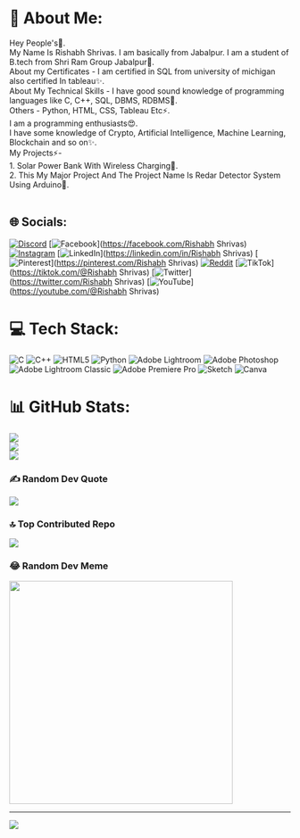 # 💫 About Me:
Hey People's👋.<br>My Name Is Rishabh Shrivas. I am basically from Jabalpur. I am a student of B.tech from Shri Ram Group Jabalpur🥀.<br>About my Certificates - I am certified in SQL from university of michigan also certified In tableau✨.<br>About My Technical Skills - I have good sound knowledge of programming languages like C, C++, SQL, DBMS, RDBMS🌠.<br>Others - Python, HTML, CSS, Tableau Etc⚡.<br>I am a programming enthusiasts😍.<br>I have some knowledge of Crypto, Artificial Intelligence, Machine Learning, Blockchain and so on✨.<br>My Projects⚡-<br>1. Solar Power Bank With Wireless Charging🌠.<br>2. This My Major Project And The Project Name Is Redar Detector System Using Arduino🥀.<br><br>


## 🌐 Socials:
[![Discord](https://img.shields.io/badge/Discord-%237289DA.svg?logo=discord&logoColor=white)](https://discord.gg/rishabh_shrivas#3136) [![Facebook](https://img.shields.io/badge/Facebook-%231877F2.svg?logo=Facebook&logoColor=white)](https://facebook.com/Rishabh Shrivas) [![Instagram](https://img.shields.io/badge/Instagram-%23E4405F.svg?logo=Instagram&logoColor=white)](https://instagram.com/Am.rishhiii) [![LinkedIn](https://img.shields.io/badge/LinkedIn-%230077B5.svg?logo=linkedin&logoColor=white)](https://linkedin.com/in/Rishabh Shrivas) [![Pinterest](https://img.shields.io/badge/Pinterest-%23E60023.svg?logo=Pinterest&logoColor=white)](https://pinterest.com/Rishabh Shrivas) [![Reddit](https://img.shields.io/badge/Reddit-%23FF4500.svg?logo=Reddit&logoColor=white)](https://reddit.com/user/rishabh_official_34) [![TikTok](https://img.shields.io/badge/TikTok-%23000000.svg?logo=TikTok&logoColor=white)](https://tiktok.com/@Rishabh Shrivas) [![Twitter](https://img.shields.io/badge/Twitter-%231DA1F2.svg?logo=Twitter&logoColor=white)](https://twitter.com/Rishabh Shrivas) [![YouTube](https://img.shields.io/badge/YouTube-%23FF0000.svg?logo=YouTube&logoColor=white)](https://youtube.com/@Rishabh Shrivas) 

# 💻 Tech Stack:
![C](https://img.shields.io/badge/c-%2300599C.svg?style=for-the-badge&logo=c&logoColor=white) ![C++](https://img.shields.io/badge/c++-%2300599C.svg?style=for-the-badge&logo=c%2B%2B&logoColor=white) ![HTML5](https://img.shields.io/badge/html5-%23E34F26.svg?style=for-the-badge&logo=html5&logoColor=white) ![Python](https://img.shields.io/badge/python-3670A0?style=for-the-badge&logo=python&logoColor=ffdd54) ![Adobe Lightroom](https://img.shields.io/badge/Adobe%20Lightroom-31A8FF.svg?style=for-the-badge&logo=Adobe%20Lightroom&logoColor=white) ![Adobe Photoshop](https://img.shields.io/badge/adobe%20photoshop-%2331A8FF.svg?style=for-the-badge&logo=adobe%20photoshop&logoColor=white) ![Adobe Lightroom Classic](https://img.shields.io/badge/Adobe%20Lightroom%20Classic-31A8FF.svg?style=for-the-badge&logo=Adobe%20Lightroom%20Classic&logoColor=white) ![Adobe Premiere Pro](https://img.shields.io/badge/Adobe%20Premiere%20Pro-9999FF.svg?style=for-the-badge&logo=Adobe%20Premiere%20Pro&logoColor=white) ![Sketch](https://img.shields.io/badge/Sketch-FFB387?style=for-the-badge&logo=sketch&logoColor=black) ![Canva](https://img.shields.io/badge/Canva-%2300C4CC.svg?style=for-the-badge&logo=Canva&logoColor=white)
# 📊 GitHub Stats:
![](https://github-readme-stats.vercel.app/api?username=Rishabh1345&theme=midnight-purple&hide_border=false&include_all_commits=true&count_private=true)<br/>
![](https://github-readme-streak-stats.herokuapp.com/?user=Rishabh1345&theme=midnight-purple&hide_border=false)<br/>
![](https://github-readme-stats.vercel.app/api/top-langs/?username=Rishabh1345&theme=midnight-purple&hide_border=false&include_all_commits=true&count_private=true&layout=compact)

### ✍️ Random Dev Quote
![](https://quotes-github-readme.vercel.app/api?type=vetical&theme=tokyonight)

### 🔝 Top Contributed Repo
![](https://github-contributor-stats.vercel.app/api?username=Rishabh1345&limit=5&theme=onedark&combine_all_yearly_contributions=true)

### 😂 Random Dev Meme
<img src='https://randommeme-five.vercel.app/' style="height: 400px;"/>

---
[![](https://visitcount.itsvg.in/api?id=Rishabh1345&icon=7&color=9)](https://visitcount.itsvg.in)

<!-- Proudly created with GPRM ( https://gprm.itsvg.in ) -->

